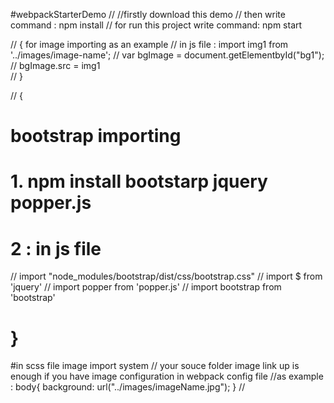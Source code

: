 #webpackStarterDemo  // 
//firstly download this demo 
// then write command : npm install
// for run this project write command: npm start

// { for image importing as an example
//    in js file : import img1 from '../images/image-name';
//      var bgImage = document.getElementbyId("bg1");
//      bgImage.src = img1  
// }

// {
# bootstrap importing 
 
# 1.  npm install bootstarp jquery popper.js
 
# 2 : in js file
// import "node_modules/bootstrap/dist/css/bootstrap.css"
 //   import $ from 'jquery'
//   import popper from 'popper.js'
//   import bootstrap from 'bootstrap'
    
# }

#in scss file image import system
// your souce folder image link up is enough if you have image configuration in webpack config file
//as example : body{
               background: url("../images/imageName.jpg");
               }
//               
               
               

